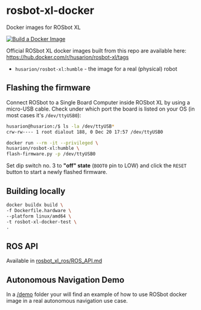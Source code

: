 # rosbot-xl-docker

Docker images for ROSbot XL

[![Build a Docker Image](https://github.com/husarion/rosbot-xl-docker/actions/workflows/build_push.yaml/badge.svg)](https://github.com/husarion/rosbot-xl-docker/actions/workflows/build_push.yaml)

Official ROSbot XL docker images built from this repo are available here: https://hub.docker.com/r/husarion/rosbot-xl/tags

- `husarion/rosbot-xl:humble` - the image for a real (physical) robot
<!-- - `husarion/rosbot-xl:humble-simulation` - the image with built-in Gazebo simulation model -->

## Flashing the firmware

Connect ROSbot to a Single Board Computer inside ROSbot XL by using a micro-USB cable. Check under which port the board is listed on your OS (in most cases it's `/dev/ttyUSB0`):

```bash
husarion@husarion:/$ ls -la /dev/ttyUSB*
crw-rw---- 1 root dialout 188, 0 Dec 20 17:57 /dev/ttyUSB0
```

```bash
docker run --rm -it --privileged \
husarion/rosbot-xl:humble \
flash-firmware.py -p /dev/ttyUSB0
```

Set dip switch no. 3 to **"off" state**  (`BOOT0` pin to LOW) and click the `RESET` button to start a newly flashed firmware.

## Building locally

```bash
docker buildx build \
-f Dockerfile.hardware \
--platform linux/amd64 \
-t rosbot-xl-docker-test \
.
```


## ROS API

Available in [rosbot_xl_ros/ROS_API.md](https://github.com/husarion/rosbot_xl_ros/blob/master/ROS_API.md)

## Autonomous Navigation Demo

In a [/demo](/demo) folder your will find an example of how to use ROSbot docker image in a real autonomous navigation use case.

<!-- ![](demo/.docs/rviz_mapping.png) -->
